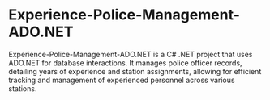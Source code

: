 # Experience-Police-Management-ADO.NET
Experience-Police-Management-ADO.NET is a C# .NET project that uses ADO.NET for database interactions. It manages police officer records, detailing years of experience and station assignments, allowing for efficient tracking and management of experienced personnel across various stations.
